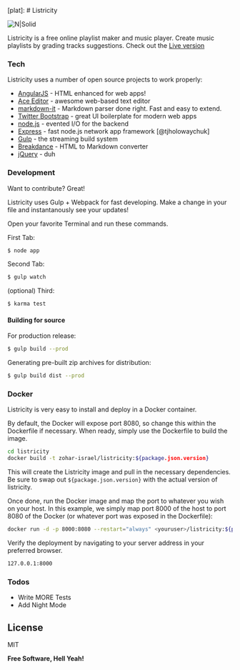 [plat]: # Listricity

![N|Solid](http://listricity.com/listricity.png)

Listricity is a free online playlist maker and music player. Create music playlists by grading tracks suggestions.
Check out the [Live version](http://listricity.com)

### Tech

Listricity uses a number of open source projects to work properly:

* [AngularJS] - HTML enhanced for web apps!
* [Ace Editor] - awesome web-based text editor
* [markdown-it] - Markdown parser done right. Fast and easy to extend.
* [Twitter Bootstrap] - great UI boilerplate for modern web apps
* [node.js] - evented I/O for the backend
* [Express] - fast node.js network app framework [@tjholowaychuk]
* [Gulp] - the streaming build system
* [Breakdance](http://breakdance.io) - HTML to Markdown converter
* [jQuery] - duh


### Development

Want to contribute? Great!

Listricity uses Gulp + Webpack for fast developing.
Make a change in your file and instantanously see your updates!

Open your favorite Terminal and run these commands.

First Tab:
```sh
$ node app
```

Second Tab:
```sh
$ gulp watch
```

(optional) Third:
```sh
$ karma test
```
#### Building for source
For production release:
```sh
$ gulp build --prod
```
Generating pre-built zip archives for distribution:
```sh
$ gulp build dist --prod
```
### Docker
Listricity is very easy to install and deploy in a Docker container.

By default, the Docker will expose port 8080, so change this within the Dockerfile if necessary. When ready, simply use the Dockerfile to build the image.

```sh
cd listricity
docker build -t zohar-israel/listricity:${package.json.version}
```
This will create the Listricity image and pull in the necessary dependencies. Be sure to swap out `${package.json.version}` with the actual version of listricity.

Once done, run the Docker image and map the port to whatever you wish on your host. In this example, we simply map port 8000 of the host to port 8080 of the Docker (or whatever port was exposed in the Dockerfile):

```sh
docker run -d -p 8000:8080 --restart="always" <youruser>/listricity:${package.json.version}
```

Verify the deployment by navigating to your server address in your preferred browser.

```sh
127.0.0.1:8000
```

### Todos

 - Write MORE Tests
 - Add Night Mode

License
----

MIT


**Free Software, Hell Yeah!**

   [dill]: <https://github.com/zohar-israel/listricity>
   [git-repo-url]: <https://github.com/zohar-israel/listricity.git>
   [john gruber]: <http://daringfireball.net>
   [df1]: <http://daringfireball.net/projects/markdown/>
   [markdown-it]: <https://github.com/markdown-it/markdown-it>
   [Ace Editor]: <http://ace.ajax.org>
   [node.js]: <http://nodejs.org>
   [Twitter Bootstrap]: <http://twitter.github.com/bootstrap/>
   [jQuery]: <http://jquery.com>
   [express]: <http://expressjs.com>
   [AngularJS]: <http://angularjs.org>
   [Gulp]: <http://gulpjs.com>

   [PlDb]: <https://github.com/zohar-israel/listricity/tree/master/plugins/dropbox/README.md>
   [PlGh]: <https://github.com/zohar-israel/listricity/tree/master/plugins/github/README.md>
   [PlGd]: <https://github.com/zohar-israel/listricity/tree/master/plugins/googledrive/README.md>
   [PlOd]: <https://github.com/zohar-israel/listricity/tree/master/plugins/onedrive/README.md>
   [PlMe]: <https://github.com/zohar-israel/listricity/tree/master/plugins/medium/README.md>
   [PlGa]: <https://github.com/RahulHP/listricity/blob/master/plugins/googleanalytics/README.md>
